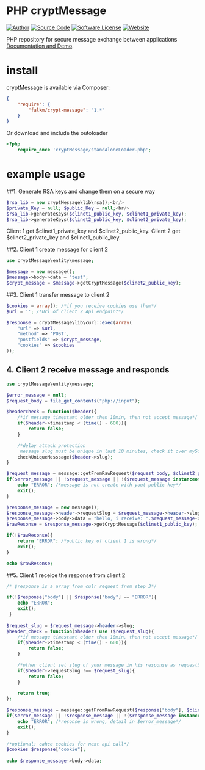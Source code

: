 PHP cryptMessage
======

[![Author](https://img.shields.io/badge/author-falkm-blue.svg?style=flat-square)](https://falk-m.de)
[![Source Code](http://img.shields.io/badge/source-falkmueller/jSuggest-blue.svg?style=flat-square)](https://github.com/falkmueller/cryptMessage)
[![Software License](https://img.shields.io/badge/license-MIT-brightgreen.svg?style=flat-square)](LICENSE)
[![Website](https://img.shields.io/website-falk-falk/http/falk-m.de.svg)](https://falk-m.de)

PHP repository for secure message exchange between applications
[Documentation and Demo](https://code.falk-m.de/cryptMessage/).

# install

cryptMessage is available via Composer:
```json
{
    "require": {
        "falkm/crypt-message": "1.*"
    }
}
```

Or download and include the outoloader
```php
<?php
    require_once 'cryptMessage/standAloneLoader.php';
```


# example usage

##1. Generate RSA keys and change them on a secure way

```php
$rsa_lib = new cryptMessage\lib\rsa();<br/>
$private_Key = null; $public_Key = null;<br/>
$rsa_lib->generateKeys($clinet1_public_key, $clinet1_private_key);
$rsa_lib->generateKeys($clinet2_public_key, $clinet2_private_key);
```

Client 1 get $clinet1_private_key and $clinet2_public_key.
Client 2 get $clinet2_private_key and $clinet1_public_key.

##2. Client 1 create message for client 2

```php
use cryptMessage\entity\message; 

$message = new message();
$message->body->data = "test";
$crypt_message = $message->getCryptMessage($clinet2_public_key);
```

##3. Client 1 transfer message to client 2

```php
$cookies = array(); /*if you receive cookies use them*/
$url = ''; /*Url of client 2 Api endpoint*/

$response = cryptMessage\lib\curl::exec(array(
    "url" => $url, 
    "method" => 'POST',
    "postfields" => $crypt_message,
    "cookies" => $cookies
));
```

## 4. Client 2 receive message and responds

```php
use cryptMessage\entity\message;

$error_message = null;
$request_body = file_get_contents("php://input");

$headercheck = function($header){
    /*if message timestamt older then 10min, then not accept message*/
    if($header->timestamp < (time() - 600)){
        return false;
    }

    /*delay attack protection
     message slug must be unique in last 10 minutes, check it over mySql table for examle*/
    checkUniqueMesssage($header->slug);
}

$request_message = message::getFromRawRequest($request_body, $clinet2_private_key, $error_message, $headercheck));
if($error_message || !$request_message || !($request_message instanceof message)){
    echo "ERROR"; /*message is not create with yout public key*/ 
    exit();
}

$response_message = new message();
$response_message->header->requestSlug = $request_message->header->slug;
$response_message->body->data = "hello, i receive: ".$request_message->body->data;
$rawResonse = $response_message->getCryptMessage($clinet1_public_key);

if(!$rawResonse){
    return "ERROR"; /*public key of client 1 is wrong*/
    exit();
}

echo $rawResonse;

```

##5. Client 1 receice the response from client 2

```php
/* $response is a array from culr request from step 3*/

if(!$response["body"] || $response["body"] == "ERROR"){
    echo "ERROR";
    exit();
 }
        
$request_slug = $request_message->header->slug;
$header_check = function($header) use ($request_slug){
    /*if message timestamt older then 10min, then not accept message*/
    if($header->timestamp < (time() - 600)){
        return false;
    }

    /*other client set slug of your message in his response as requestSlug*/
    if($header->requestSlug !== $request_slug){
        return false;
    }

    return true;
};
        
$response_message = message::getFromRawRequest($response["body"], $clinet1_private_key, $error_message, $header_check);
if($error_message || !$response_message || !($response_message instanceof message)){
    echo "ERROR"; /*resonse is wrong, detail in $error_message*/
    exit();
}

/*optional: cahce cookies for next api call*/
$cookies $response["cookie"];
    
echo $response_message->body->data;    

```